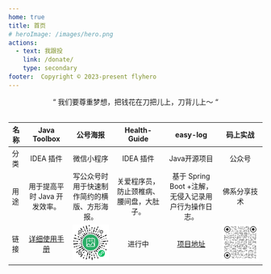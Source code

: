 ```yaml
---
home: true
title: 首页
# heroImage: /images/hero.png
actions:
  - text: 我跟投
    link: /donate/
    type: secondary
footer:  Copyright © 2023-present flyhero
---
```


<center style="color: var(--c-text-accent);">“ 我们要尊重梦想，把钱花在刀把儿上，刀背儿上～ “</center>

<br/>



| 名称 |               Java Toolbox                |                   公号海报                   |               Health-Guide               |                       easy-log                       |           码上实战            |
| ---- | :---------------------------------------: | :------------------------------------------: | :--------------------------------------: | :--------------------------------------------------: | :---------------------------: |
| 分类 |                 IDEA 插件                 |                  微信小程序                  |                IDEA 插件                 |                     Java开源项目                     |            公众号             |
| 用途 |       用于提高平时 Java 开发效率。        | 写公众号时用于快速制作简约的横版、方形海报。 | 关爱程序员，防止颈椎病、腰间盘，大肚子。 | 基于 Spring Boot +注解，无侵入记录用户行为操作日志。 |         佛系分享技术          |
| 链接 | [详细使用手册](/program/toolbox-handbook) |        ![](images/公号海报小程序.jpg)        |                  进行中                  |   [项目地址](https://github.com/flyhero/easy-log)    | ![](images/公众号-qrcode.png) |

